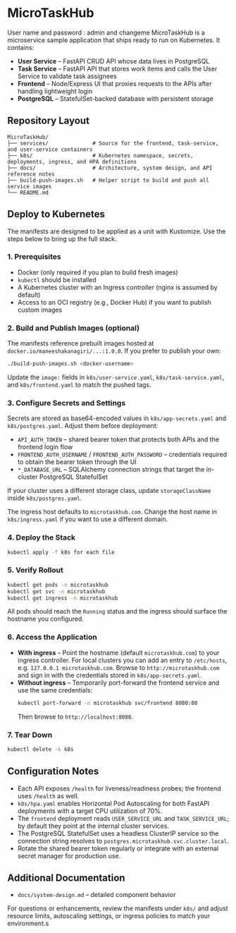 # MicroTaskHub
User name and password : admin and changeme
MicroTaskHub is a microservice sample application that ships ready to run on Kubernetes. It contains:
- **User Service** – FastAPI CRUD API whose data lives in PostgreSQL
- **Task Service** – FastAPI API that stores work items and calls the User Service to validate task assignees
- **Frontend** – Node/Express UI that proxies requests to the APIs after handling lightweight login
- **PostgreSQL** – StatefulSet-backed database with persistent storage

## Repository Layout
```
MicroTaskHub/
├── services/              # Source for the frontend, task-service, and user-service containers
├── k8s/                   # Kubernetes namespace, secrets, deployments, ingress, and HPA definitions
├── docs/                  # Architecture, system design, and API reference notes
├── build-push-images.sh   # Helper script to build and push all service images
└── README.md
```

## Deploy to Kubernetes
The manifests are designed to be applied as a unit with Kustomize. Use the steps below to bring up the full stack.

### 1. Prerequisites
- Docker (only required if you plan to build fresh images)
- `kubectl` should be installed
- A Kubernetes cluster with an Ingress controller (nginx is assumed by default)
- Access to an OCI registry (e.g., Docker Hub) if you want to publish custom images

### 2. Build and Publish Images (optional)
The manifests reference prebuilt images hosted at `docker.io/maneeshakanagiri/...:1.0.0`. If you prefer to publish your own:
```bash
./build-push-images.sh <docker-username>
```
Update the `image:` fields in `k8s/user-service.yaml`, `k8s/task-service.yaml`, and `k8s/frontend.yaml` to match the pushed tags.

### 3. Configure Secrets and Settings
Secrets are stored as base64-encoded values in `k8s/app-secrets.yaml` and `k8s/postgres.yaml`. Adjust them before deployment:
- `API_AUTH_TOKEN` – shared bearer token that protects both APIs and the frontend login flow
- `FRONTEND_AUTH_USERNAME` / `FRONTEND_AUTH_PASSWORD` – credentials required to obtain the bearer token through the UI
- `*_DATABASE_URL` – SQLAlchemy connection strings that target the in-cluster PostgreSQL StatefulSet

If your cluster uses a different storage class, update `storageClassName` inside `k8s/postgres.yaml`.

The ingress host defaults to `microtaskhub.com`. Change the host name in `k8s/ingress.yaml` if you want to use a different domain.

### 4. Deploy the Stack
```bash
kubectl apply -f k8s for each file
```

### 5. Verify Rollout
```bash
kubectl get pods -n microtaskhub
kubectl get svc -n microtaskhub
kubectl get ingress -n microtaskhub
```
All pods should reach the `Running` status and the ingress should surface the hostname you configured.

### 6. Access the Application
- **With ingress** – Point the hostname (default `microtaskhub.com`) to your ingress controller. For local clusters you can add an entry to `/etc/hosts`, e.g. `127.0.0.1 microtaskhub.com`. Browse to `http://microtaskhub.com` and sign in with the credentials stored in `k8s/app-secrets.yaml`.
- **Without ingress** – Temporarily port-forward the frontend service and use the same credentials:
  ```bash
  kubectl port-forward -n microtaskhub svc/frontend 8080:80
  ```
  Then browse to `http://localhost:8080`.

### 7. Tear Down
```bash
kubectl delete -k k8s
```

## Configuration Notes
- Each API exposes `/health` for liveness/readiness probes; the frontend uses `/health` as well.
- `k8s/hpa.yaml` enables Horizontal Pod Autoscaling for both FastAPI deployments with a target CPU utilization of 70%.
- The `frontend` deployment reads `USER_SERVICE_URL` and `TASK_SERVICE_URL`; by default they point at the internal cluster services.
- The PostgreSQL StatefulSet uses a headless ClusterIP service so the connection string resolves to `postgres.microtaskhub.svc.cluster.local`.
- Rotate the shared bearer token regularly or integrate with an external secret manager for production use.

## Additional Documentation
- `docs/system-design.md` – detailed component behavior

For questions or enhancements, review the manifests under `k8s/` and adjust resource limits, autoscaling settings, or ingress policies to match your environment.s
